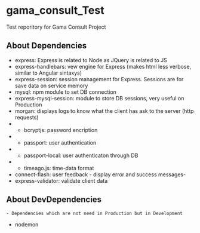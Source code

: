 # gama_consult_Test
Test reporitory for Gama Consult Project

## About Dependencies
* express: Express is related to Node as JQuery is related to JS
* express-handlebars: vew engine for Express (makes html less verbose, similar to Angular sintaxys)
* express-session: session management for Express. Sessions are for save data on service memory
* mysql: npm module to set DB connection
* express-mysql-session: module to store DB sessions, very useful on Production
* morgan: displays logs to know what the client has ask to the server (http requests)
* - bcryptjs: password encription
* - passport: user authentication
* - passport-local: user authenticaton through DB
* - timeago.js: time-data format
* connect-flash: user feedback - display error and success messages-
* express-validator: validate client data

## About DevDependencies    
    - Dependencies which are not need in Production but in Development
* nodemon